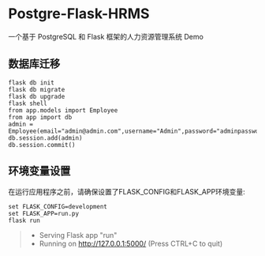 # Postgre-Flask-HRMS
一个基于 PostgreSQL 和 Flask 框架的人力资源管理系统 Demo

## 数据库迁移

````shell
flask db init
flask db migrate
flask db upgrade
flask shell
from app.models import Employee
from app import db
admin = Employee(email="admin@admin.com",username="Admin",password="adminpassword",is_admin=True)
db.session.add(admin)
db.session.commit()
````

## 环境变量设置

在运行应用程序之前，请确保设置了FLASK_CONFIG和FLASK_APP环境变量:

```shell
set FLASK_CONFIG=development
set FLASK_APP=run.py
flask run
```

> * Serving Flask app "run"
> * Running on http://127.0.0.1:5000/ (Press CTRL+C to quit)